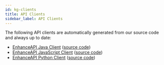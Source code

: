 ```yaml
---
id: kg-clients
title: API Clients
sidebar_label: API Clients
---
```


The following API clients are automatically generated from our source code and always up to date:

- [EnhanceAPI Java Client](https://search.maven.org/artifact/com.diffbot/enhance-client) ([source code](https://github.com/diffbot/enhance-client-java))
- [EnhanceAPI JavaScript Client](https://www.npmjs.com/package/diffbot-enhance-client) ([source code](https://github.com/diffbot/enhance-client-js))
- [EnhanceAPI Python Client](https://pypi.org/project/diffbot-enhance-client/) ([source code](https://github.com/diffbot/enhance-client-python))